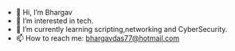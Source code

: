 - 👋 Hi, I’m Bhargav
- 👀 I’m interested in tech.
- 🌱 I’m currently learning scripting,networking and CyberSecurity.
- 📫 How to reach me: bhargavdas77@hotmail.com

<!---
bhargavdas-io/bhargavdas-io is a ✨ special ✨ repository because its `README.md` (this file) appears on your GitHub profile.
You can click the Preview link to take a look at your changes.
--->
